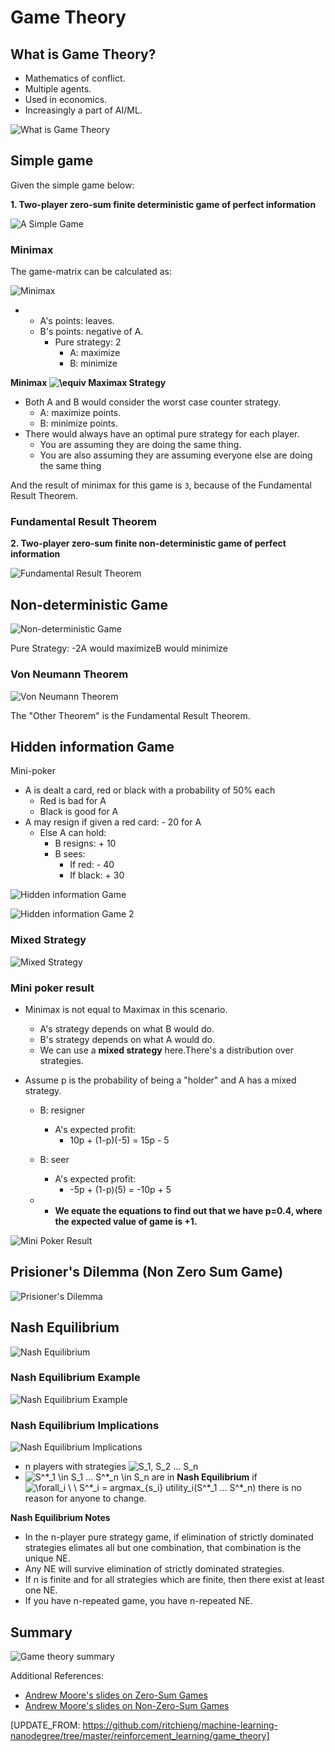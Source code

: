 # Game Theory

## What is Game Theory?

- Mathematics of conflict.
- Multiple agents.
- Used in economics.
- Increasingly a part of AI/ML.

![What is Game Theory](images/what-is-game-theory.png)

## Simple game

Given the simple game below:

**1. Two-player zero-sum finite deterministic game of perfect information**

![A Simple Game](images/game-example.png)

### Minimax

The game-matrix can be calculated as:

![Minimax](images/minimax.png)

- - A's points: leaves.
  - B's points: negative of A.
    - Pure strategy: 2
      - A: maximize
      - B: minimize

**Minimax ![$\equiv$](https://render.githubusercontent.com/render/math?math=%5Cequiv&mode=inline) Maximax Strategy**

- Both A and B would consider the worst case counter strategy.
  - A: maximize points.
  - B: minimize points.
- There would always have an optimal pure strategy for each player.
  - You are assuming they are doing the same thing.
  - You are also assuming they are assuming everyone else are doing the same thing

And the result of minimax for this game is `3`, because of the Fundamental Result Theorem.

### Fundamental Result Theorem

**2. Two-player zero-sum finite non-deterministic game of perfect information**

![Fundamental Result Theorem](images/fundamental-result.png)

## Non-deterministic Game

![Non-deterministic Game](images/non-deterministic-game.png)

Pure Strategy: -2A would maximizeB would minimize

### Von Neumann Theorem

![Von Neumann Theorem](images/von-neumann.png)

The "Other Theorem" is the Fundamental Result Theorem.

## Hidden information Game

Mini-poker



- A is dealt a card, red or black with a probability of 50% each
  - Red is bad for A
  - Black is good for A
- A may resign if given a red card: - 20 for A
  - Else A can hold:
    - B resigns: + 10
    - B sees:
      - If red: - 40
      - If black: + 30

![Hidden information Game](images/hidden-info-game.png)

![Hidden information Game 2](images/hidden-info-game-2.png)

### Mixed Strategy

![Mixed Strategy](images/mixed-strategy.png)

### Mini poker result

- Minimax is not equal to Maximax in this scenario.
  - A's strategy depends on what B would do.
  - B's strategy depends on what A would do.
  - We can use a **mixed strategy** here.There's a distribution over strategies.


- Assume p is the probability of being a "holder" and A has a mixed strategy.

  - B: resigner

    - A's expected profit:
      - 10p + (1-p)(-5) = 15p - 5

  - B: seer

    - A's expected profit:
      - -5p + (1-p)(5) = -10p + 5

  - - **We equate the equations to find out that we have p=0.4, where the expected value of game is +1.**

![Mini Poker Result](images/mini-poker-result.png)

## Prisioner's Dilemma (Non Zero Sum Game)

![Prisioner's Dilemma](images/prisioners-dilemma.png)

## Nash Equilibrium

![Nash Equilibrium](images/nash-equilibrium.png)

### Nash Equilibrium Example

![Nash Equilibrium Example](images/nash-equilibrium-example.png)

### Nash Equilibrium Implications

![Nash Equilibrium Implications](images/nash-equilibrium-implications.png)

- n players with strategies ![$S_1, S_2 ... S_n$](https://render.githubusercontent.com/render/math?math=S_1%2C%20S_2%20...%20S_n&mode=inline)
- ![$S^*_1 \in S_1 ... S^*_n \in S_n$](https://render.githubusercontent.com/render/math?math=S%5E%2A_1%20%5Cin%20S_1%20...%20S%5E%2A_n%20%5Cin%20S_n&mode=inline) are in **Nash Equilibrium** if![$\forall_i \ \ S^*_i = argmax_{s_i} utility_i(S^*_1 ... S^*_n)$](https://render.githubusercontent.com/render/math?math=%5Cforall_i%20%5C%20%5C%20S%5E%2A_i%20%3D%20argmax_%7Bs_i%7D%20utility_i%28S%5E%2A_1%20...%20S%5E%2A_n%29&mode=inline) there is no reason for anyone to change.

**Nash Equilibrium Notes**

- In the n-player pure strategy game, if elimination of strictly dominated strategies elimates all but one combination, that combination is the unique NE.
- Any NE will survive elimination of strictly dominated strategies.
- If n is finite and for all strategies which are finite, then there exist at least one NE.
- If you have n-repeated game, you have n-repeated NE.

## Summary

![Game theory summary](images/gt-summary.png)

Additional References:
- [Andrew Moore's slides on Zero-Sum Games](http://www.autonlab.org/tutorials/gametheory.html)
- [Andrew Moore's slides on Non-Zero-Sum Games](http://www.autonlab.org/tutorials/nonzerosum.html)


[UPDATE_FROM: https://github.com/ritchieng/machine-learning-nanodegree/tree/master/reinforcement_learning/game_theory]
